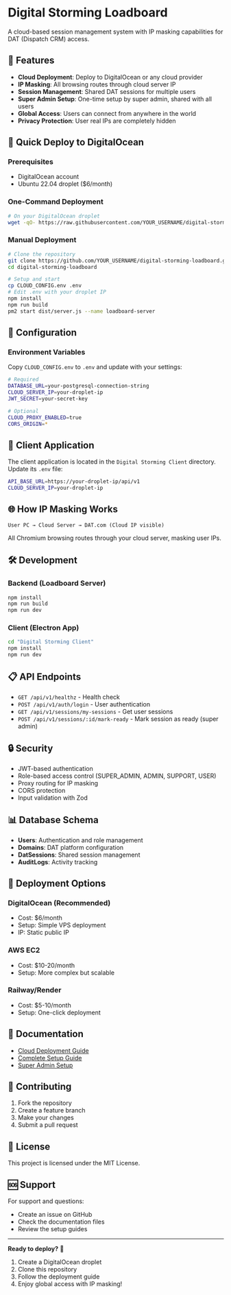 ﻿# Digital Storming Loadboard

A cloud-based session management system with IP masking capabilities for DAT (Dispatch CRM) access.

## 🌟 Features

- **Cloud Deployment**: Deploy to DigitalOcean or any cloud provider
- **IP Masking**: All browsing routes through cloud server IP
- **Session Management**: Shared DAT sessions for multiple users
- **Super Admin Setup**: One-time setup by super admin, shared with all users
- **Global Access**: Users can connect from anywhere in the world
- **Privacy Protection**: User real IPs are completely hidden

## 🚀 Quick Deploy to DigitalOcean

### Prerequisites
- DigitalOcean account
- Ubuntu 22.04 droplet ($6/month)

### One-Command Deployment
```bash
# On your DigitalOcean droplet
wget -qO- https://raw.githubusercontent.com/YOUR_USERNAME/digital-storming-loadboard/main/deploy-to-cloud.sh | bash -s YOUR_DROPLET_IP
```

### Manual Deployment
```bash
# Clone the repository
git clone https://github.com/YOUR_USERNAME/digital-storming-loadboard.git
cd digital-storming-loadboard

# Setup and start
cp CLOUD_CONFIG.env .env
# Edit .env with your droplet IP
npm install
npm run build
pm2 start dist/server.js --name loadboard-server
```

## 🔧 Configuration

### Environment Variables
Copy `CLOUD_CONFIG.env` to `.env` and update with your settings:

```bash
# Required
DATABASE_URL=your-postgresql-connection-string
CLOUD_SERVER_IP=your-droplet-ip
JWT_SECRET=your-secret-key

# Optional
CLOUD_PROXY_ENABLED=true
CORS_ORIGIN=*
```

## 📱 Client Application

The client application is located in the `Digital Storming Client` directory. Update its `.env` file:

```bash
API_BASE_URL=https://your-droplet-ip/api/v1
CLOUD_SERVER_IP=your-droplet-ip
```

## 🌐 How IP Masking Works

```
User PC → Cloud Server → DAT.com (Cloud IP visible)
```

All Chromium browsing routes through your cloud server, masking user IPs.

## 🛠️ Development

### Backend (Loadboard Server)
```bash
npm install
npm run build
npm run dev
```

### Client (Electron App)
```bash
cd "Digital Storming Client"
npm install
npm run dev
```

## 📋 API Endpoints

- `GET /api/v1/healthz` - Health check
- `POST /api/v1/auth/login` - User authentication
- `GET /api/v1/sessions/my-sessions` - Get user sessions
- `POST /api/v1/sessions/:id/mark-ready` - Mark session as ready (super admin)

## 🔒 Security

- JWT-based authentication
- Role-based access control (SUPER_ADMIN, ADMIN, SUPPORT, USER)
- Proxy routing for IP masking
- CORS protection
- Input validation with Zod

## 📊 Database Schema

- **Users**: Authentication and role management
- **Domains**: DAT platform configuration
- **DatSessions**: Shared session management
- **AuditLogs**: Activity tracking

## 🚀 Deployment Options

### DigitalOcean (Recommended)
- Cost: $6/month
- Setup: Simple VPS deployment
- IP: Static public IP

### AWS EC2
- Cost: $10-20/month
- Setup: More complex but scalable

### Railway/Render
- Cost: $5-10/month
- Setup: One-click deployment

## 📖 Documentation

- [Cloud Deployment Guide](CLOUD_DEPLOYMENT_GUIDE.md)
- [Complete Setup Guide](CLOUD_SETUP_COMPLETE.md)
- [Super Admin Setup](Digital%20Storming%20Client/SUPER_ADMIN_SETUP_GUIDE.md)

## 🤝 Contributing

1. Fork the repository
2. Create a feature branch
3. Make your changes
4. Submit a pull request

## 📄 License

This project is licensed under the MIT License.

## 🆘 Support

For support and questions:
- Create an issue on GitHub
- Check the documentation files
- Review the setup guides

---

**Ready to deploy?** 🚀

1. Create a DigitalOcean droplet
2. Clone this repository
3. Follow the deployment guide
4. Enjoy global access with IP masking!